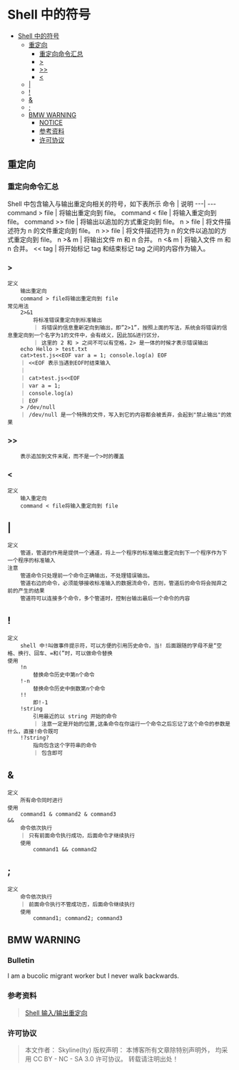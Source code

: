 # Shell 中的符号

<!-- @import "[TOC]" {cmd="toc" depthFrom=1 depthTo=6 orderedList=false} -->

<!-- code_chunk_output -->

- [Shell 中的符号](#shell-中的符号)
  - [重定向](#重定向)
    - [重定向命令汇总](#重定向命令汇总)
    - [>](#)
    - [>>](#-1)
    - [<](#-2)
  - [|](#-3)
  - [!](#-4)
  - [&](#-5)
  - [;](#-6)
  - [BMW WARNING](#bmw-warning)
    - [NOTICE](#notice)
    - [参考资料](#参考资料)
    - [许可协议](#许可协议)

<!-- /code_chunk_output -->

## 重定向

### 重定向命令汇总

Shell 中包含输入与输出重定向相关的符号，如下表所示
命令 | 说明
---| ---
command > file | 将输出重定向到 file。
command < file | 将输入重定向到 file。
command >> file | 将输出以追加的方式重定向到 file。
n > file | 将文件描述符为 n 的文件重定向到 file。
n >> file | 将文件描述符为 n 的文件以追加的方式重定向到 file。
n >& m | 将输出文件 m 和 n 合并。
n <& m | 将输入文件 m 和 n 合并。
<< tag | 将开始标记 tag 和结束标记 tag 之间的内容作为输入。

### >

    定义
        输出重定向
        command > file将输出重定向到 file
    常见用法
        2>&1
            将标准错误重定向到标准输出
            ｜ 将错误的信息重新定向到输出，即”2>1”，按照上面的写法，系统会将错误的信息重定向到一个名字为1的文件中，会有歧义，因此加&进行区分，
            ｜ 这里的 2 和 > 之间不可以有空格，2> 是一体的时候才表示错误输出​
        echo Hello > test.txt
        cat>test.js<<EOF var a = 1; console.log(a) EOF
        ｜ ​​<<EOF 表示当遇到EOF时结束输入​​​
        ｜
        ｜ cat>test.js<<EOF
        ｜ var a = 1;
        ｜ console.log(a)​
        ｜ EOF​​
        > /dev/null
        ｜ /dev/null 是一个特殊的文件，写入到它的内容都会被丢弃，会起到"禁止输出"的效果

### >>

        表示追加到文件末尾，而不是一个>时的覆盖

### <

    定义
        输入重定向
        command < file将输入重定向到 file

## |

    定义
        管道，管道的作用是提供一个通道，将上一个程序的标准输出重定向到下一个程序作为下一个程序的标准输入
    注意
        管道命令只处理前一个命令正确输出，不处理错误输出。
        管道右边的命令，必须能够接收标准输入的数据流命令，否则，管道后的命令将会抛弃之前的产生的结果
        管道符可以连接多个命令，多个管道时，控制台输出最后一个命令的内容

## !

    定义
        shell 中!叫做事件提示符，可以方便的引用历史命令，当! 后面跟随的字母不是“空格、换行、回车、=和(”时，可以做命令替换
    使用
        !n
            替换命令历史中第n个命令
        !-n
            替换命令历史中倒数第n个命令
        !!
            即!-1
        !string
            引用最近的以 string 开始的命令
            ｜ 注意一定是开始的位置,这条命令在你运行一个命令之后忘记了这个命令的参数是什么，直接!命令既可​​
        !?string?
            指向包含这个字符串的命令
            ｜ 包含即可

## &

    定义
        所有命令同时进行
    使用
        command1 & command2 & command3
    &&
        命令依次执行
        ｜ 只有前面命令执行成功，后面命令才继续执行
        使用
            command1 && command2

## ;

    定义
        命令依次执行
        ｜ 前面命令执行不管成功否，后面命令继续执行
        使用
            command1; command2; command3

## BMW WARNING

### Bulletin

I am a bucolic migrant worker but I never walk backwards.

### 参考资料

> [Shell 输入/输出重定向](https://www.runoob.com/linux/linux-shell-io-redirections.html)

### 许可协议

> 本文作者： Skyline(lty)
> 版权声明： 本博客所有文章除特别声明外， 均采用 CC BY - NC - SA 3.0 许可协议。 转载请注明出处！
